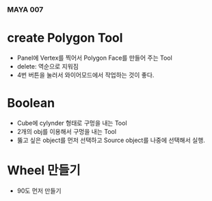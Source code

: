 ### MAYA 007

# create Polygon Tool
* Panel에 Vertex를 찍어서 Polygon Face를 만들어 주는 Tool
* delete: 역순으로 지워짐
* 4번 버튼을 눌러서 와이어모드에서 작업하는 것이 좋다.

# Boolean
* Cube에 cylynder 형태로 구멍을 내는 Tool
* 2개의 obj를 이용해서 구멍을 내는 Tool
* 뚫고 싶은 object를 먼저 선택하고 Source object를 나중에 선택해서 실행.

# Wheel 만들기
* 90도 먼저 만들기
